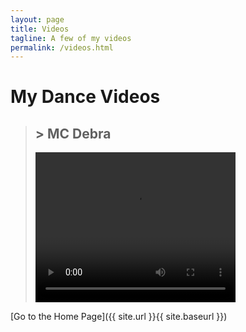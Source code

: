 ```yaml
---
layout: page
title: Videos
tagline: A few of my videos
permalink: /videos.html
---
```

# My Dance Videos

  > ## > MC Debra
  > <video width="320" height="240" controls>
  > <source src="https://github.com/bab223/Hosting/blob/master/your%20small%20back.mp4?raw=true" type="video/mp4">
  > Your browser does not support the video tag.
  > </video>










[Go to the Home Page]({{ site.url }}{{ site.baseurl }})
